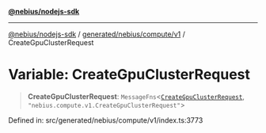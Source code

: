 [**@nebius/nodejs-sdk**](../../../../../README.md)

***

[@nebius/nodejs-sdk](../../../../../README.md) / [generated/nebius/compute/v1](../README.md) / CreateGpuClusterRequest

# Variable: CreateGpuClusterRequest

> **CreateGpuClusterRequest**: `MessageFns`\<[`CreateGpuClusterRequest`](../interfaces/CreateGpuClusterRequest.md), `"nebius.compute.v1.CreateGpuClusterRequest"`\>

Defined in: src/generated/nebius/compute/v1/index.ts:3773
